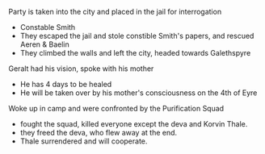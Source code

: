 Party is taken into the city and placed in the jail for interrogation
- Constable Smith
- They escaped the jail and stole constible Smith's papers, and rescued Aeren & Baelin
- They climbed the walls and left the city, headed towards Galethspyre

Geralt had his vision, spoke with his mother
- He has 4 days to be healed
- He will be taken over by his mother's consciousness on the 4th of Eyre

Woke up in camp and were confronted by the Purification Squad
- fought the squad, killed everyone except the deva and Korvin Thale. 
- they freed the deva, who flew away at the end.
- Thale surrendered and will cooperate.